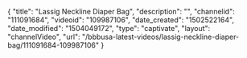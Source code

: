 {
    "title": "Lassig Neckline Diaper Bag",
    "description": "",
    "channelid": "111091684",
    "videoid": "109987106",
    "date_created": "1502522164",
    "date_modified": "1504049172",
    "type": "captivate",
    "layout": "channelVideo",
    "url": "\/bbbusa-latest-videos\/lassig-neckline-diaper-bag\/111091684-109987106"
}